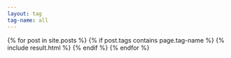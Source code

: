 ```yaml
---
layout: tag
tag-name: all
---
```

{% for post in site.posts %}
{% if post.tags contains page.tag-name %}
{% include result.html %}
{% endif %}
{% endfor %}
